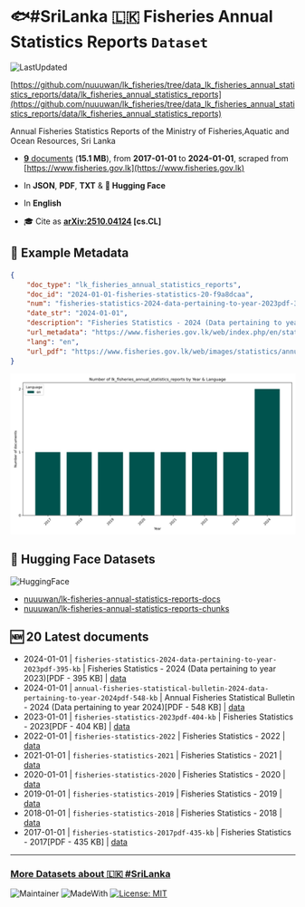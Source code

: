 # 🐟#SriLanka 🇱🇰 Fisheries Annual Statistics Reports `Dataset`

![LastUpdated](https://img.shields.io/badge/last_updated-2025--10--20_16:35:34-green)

[https://github.com/nuuuwan/lk_fisheries/tree/data_lk_fisheries_annual_statistics_reports/data/lk_fisheries_annual_statistics_reports](https://github.com/nuuuwan/lk_fisheries/tree/data_lk_fisheries_annual_statistics_reports/data/lk_fisheries_annual_statistics_reports)

Annual Fisheries Statistics Reports of the Ministry of Fisheries,Aquatic and Ocean Resources, Sri Lanka

- [**9** documents](https://github.com/nuuuwan/lk_fisheries/tree/data_lk_fisheries_annual_statistics_reports/data/lk_fisheries_annual_statistics_reports) (**15.1 MB**), from **2017-01-01** to **2024-01-01**, scraped from [https://www.fisheries.gov.lk](https://www.fisheries.gov.lk)

- In **JSON**, **PDF**, **TXT** & **🤗 Hugging Face**

- In **English**

- 🎓 Cite as **[arXiv:2510.04124](https://arxiv.org/abs/2510.04124) [cs.CL]**

## 📝 Example Metadata

```json
{
    "doc_type": "lk_fisheries_annual_statistics_reports",
    "doc_id": "2024-01-01-fisheries-statistics-20-f9a8dcaa",
    "num": "fisheries-statistics-2024-data-pertaining-to-year-2023pdf-395-kb",
    "date_str": "2024-01-01",
    "description": "Fisheries Statistics - 2024 (Data pertaining to year 2023)[PDF - 395 KB]",
    "url_metadata": "https://www.fisheries.gov.lk/web/index.php/en/statistics/annual-statistics-reports",
    "lang": "en",
    "url_pdf": "https://www.fisheries.gov.lk/web/images/statistics/annual_report/Fisheries_Statistics_-2024_compressed.pdf"
}
```

![Chart](https://raw.githubusercontent.com/nuuuwan/lk_fisheries/refs/heads/data_lk_fisheries_annual_statistics_reports/data/lk_fisheries_annual_statistics_reports/docs_by_year_and_lang.png)

## 🤗 Hugging Face Datasets

![HuggingFace](https://img.shields.io/badge/-HuggingFace-FDEE21?style=for-the-badge&logo=HuggingFace)

- [nuuuwan/lk-fisheries-annual-statistics-reports-docs](https://huggingface.co/datasets/nuuuwan/lk-fisheries-annual-statistics-reports-docs)
- [nuuuwan/lk-fisheries-annual-statistics-reports-chunks](https://huggingface.co/datasets/nuuuwan/lk-fisheries-annual-statistics-reports-chunks)

## 🆕 20 Latest documents

- 2024-01-01 | `fisheries-statistics-2024-data-pertaining-to-year-2023pdf-395-kb` | Fisheries Statistics - 2024 (Data pertaining to year 2023)[PDF - 395 KB] | [data](https://github.com/nuuuwan/lk_fisheries/tree/data_lk_fisheries_annual_statistics_reports/data/lk_fisheries_annual_statistics_reports/2020s/2024/2024-01-01-fisheries-statistics-20-f9a8dcaa)
- 2024-01-01 | `annual-fisheries-statistical-bulletin-2024-data-pertaining-to-year-2024pdf-548-kb` | Annual Fisheries Statistical Bulletin - 2024 (Data pertaining to year 2024)[PDF - 548 KB] | [data](https://github.com/nuuuwan/lk_fisheries/tree/data_lk_fisheries_annual_statistics_reports/data/lk_fisheries_annual_statistics_reports/2020s/2024/2024-01-01-annual-fisheries-statis-3847b716)
- 2023-01-01 | `fisheries-statistics-2023pdf-404-kb` | Fisheries Statistics - 2023[PDF - 404 KB] | [data](https://github.com/nuuuwan/lk_fisheries/tree/data_lk_fisheries_annual_statistics_reports/data/lk_fisheries_annual_statistics_reports/2020s/2023/2023-01-01-fisheries-statistics-20-8b496ed7)
- 2022-01-01 | `fisheries-statistics-2022` | Fisheries Statistics - 2022 | [data](https://github.com/nuuuwan/lk_fisheries/tree/data_lk_fisheries_annual_statistics_reports/data/lk_fisheries_annual_statistics_reports/2020s/2022/2022-01-01-fisheries-statistics-2022)
- 2021-01-01 | `fisheries-statistics-2021` | Fisheries Statistics - 2021 | [data](https://github.com/nuuuwan/lk_fisheries/tree/data_lk_fisheries_annual_statistics_reports/data/lk_fisheries_annual_statistics_reports/2020s/2021/2021-01-01-fisheries-statistics-2021)
- 2020-01-01 | `fisheries-statistics-2020` | Fisheries Statistics - 2020 | [data](https://github.com/nuuuwan/lk_fisheries/tree/data_lk_fisheries_annual_statistics_reports/data/lk_fisheries_annual_statistics_reports/2020s/2020/2020-01-01-fisheries-statistics-2020)
- 2019-01-01 | `fisheries-statistics-2019` | Fisheries Statistics - 2019 | [data](https://github.com/nuuuwan/lk_fisheries/tree/data_lk_fisheries_annual_statistics_reports/data/lk_fisheries_annual_statistics_reports/2010s/2019/2019-01-01-fisheries-statistics-2019)
- 2018-01-01 | `fisheries-statistics-2018` | Fisheries Statistics - 2018 | [data](https://github.com/nuuuwan/lk_fisheries/tree/data_lk_fisheries_annual_statistics_reports/data/lk_fisheries_annual_statistics_reports/2010s/2018/2018-01-01-fisheries-statistics-2018)
- 2017-01-01 | `fisheries-statistics-2017pdf-435-kb` | Fisheries Statistics - 2017[PDF - 435 KB] | [data](https://github.com/nuuuwan/lk_fisheries/tree/data_lk_fisheries_annual_statistics_reports/data/lk_fisheries_annual_statistics_reports/2010s/2017/2017-01-01-fisheries-statistics-20-108a3f9a)

---

### [More Datasets about 🇱🇰 #SriLanka](https://github.com/nuuuwan/lk_datasets)

![Maintainer](https://img.shields.io/badge/maintainer-nuuuwan-red)
![MadeWith](https://img.shields.io/badge/made_with-python-blue)
[![License: MIT](https://img.shields.io/badge/License-MIT-yellow.svg)](https://opensource.org/licenses/MIT)
